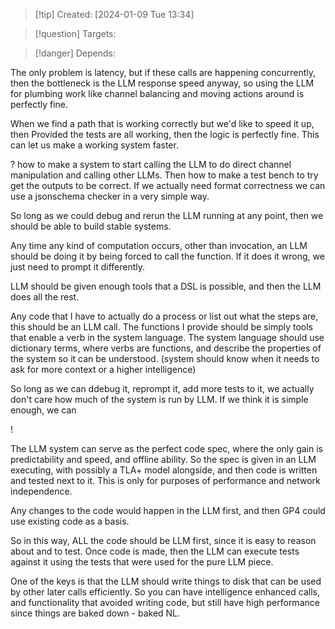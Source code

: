 
>[!tip] Created: [2024-01-09 Tue 13:34]

>[!question] Targets: 

>[!danger] Depends: 

The only problem is latency, but if these calls are happening concurrently, then the bottleneck is the LLM response speed anyway, so using the LLM for plumbing work like channel balancing and moving actions around is perfectly fine.

When we find a path that is working correctly but we'd like to speed it up, then
Provided the tests are all working, then the logic is perfectly fine.  This can let us make a working system faster.

? how to make a system to start calling the LLM to do direct channel manipulation and calling other LLMs. 
Then how to make a test bench to try get the outputs to be correct.  If we actually need format correctness we can use a jsonschema checker in a very simple way.

So long as we could debug and rerun the LLM running at any point, then we should be able to build stable systems.

Any time any kind of computation occurs, other than invocation, an LLM should be doing it by being forced to call the function.  If it does it wrong, we just need to prompt it differently.

LLM should be given enough tools that a DSL is possible, and then the LLM does all the rest.

Any code that I have to actually do a process or list out what the steps are, this should be an LLM call.  The functions I provide should be simply tools that enable a verb in the system language.  The system language should use dictionary terms, where verbs are functions, and describe the properties of the system so it can be understood.  (system should know when it needs to ask for more context or a higher intelligence)

So long as we can ddebug it, reprompt it, add more tests to it, we actually don't care how much of the system is run by LLM.  If we think it is simple enough, we can 

! 

The LLM system can serve as the perfect code spec, where the only gain is predictability and speed, and offline ability.
So the spec is given in an LLM executing, with possibly a TLA+ model alongside, and then code is written and tested next to it.  This is only for purposes of performance and network independence.

Any changes to the code would happen in the LLM first, and then GP4 could use existing code as a basis.

So in this way, ALL the code should be LLM first, since it is easy to reason about and to test.  Once code is made, then the LLM can execute tests against it using the tests that were used for the pure LLM piece.

One of the keys is that the LLM should write things to disk that can be used by other later calls efficiently.  So you can have intelligence enhanced calls, and functionality that avoided writing code, but still have high performance since things are baked down - baked NL.